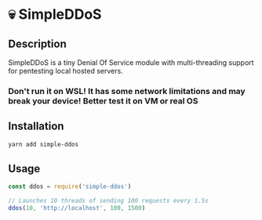 # 💀 SimpleDDoS

## Description

SimpleDDoS is a tiny Denial Of Service module with multi-threading support for pentesting local hosted servers.

### Don't run it on WSL! It has some network limitations and may break your device! Better test it on VM or real OS

## Installation

```sh
yarn add simple-ddos
```

## Usage

```js
const ddos = require('simple-ddos')

// Launches 10 threads of sending 100 requests every 1.5s
ddos(10, 'http://localhost', 100, 1500)
```
